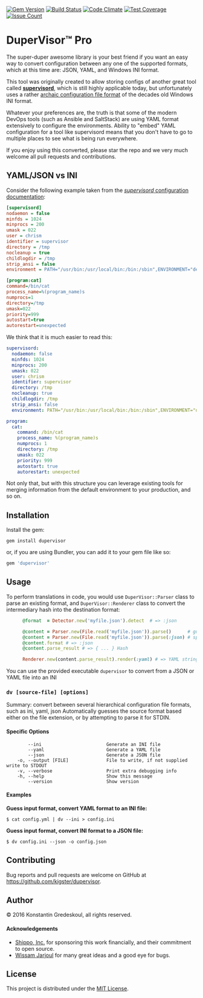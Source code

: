 [![Gem Version](https://badge.fury.io/rb/dupervisor.svg)](https://badge.fury.io/rb/dupervisor)
[![Build Status](https://travis-ci.org/kigster/dupervisor.svg?branch=master)](https://travis-ci.org/kigster/dupervisor)
[![Code Climate](https://codeclimate.com/github/kigster/dupervisor/badges/gpa.svg)](https://codeclimate.com/github/kigster/dupervisor)
[![Test Coverage](https://codeclimate.com/github/kigster/dupervisor/badges/coverage.svg)](https://codeclimate.com/github/kigster/dupervisor/coverage)
[![Issue Count](https://codeclimate.com/github/kigster/dupervisor/badges/issue_count.svg)](https://codeclimate.com/github/kigster/dupervisor)

# DuperVisor™ Pro 

The super-duper awesome library is your best friend if you want an easy way to convert configuration between any one of the supported formats, which at this time are: JSON, YAML, and Windows INI format. 

This tool was originally created to allow storing configs of another great tool called [__supervisord__](http://supervisord.org), which is still highly applicable today, but unfortunately uses a rather [archaic configuration file format](http://supervisord.org/configuration.html) of the decades old Windows INI format.

Whatever your preferences are, the truth is that some of the modern DevOps tools (such as Ansible and SaltStack) are using YAML format extensively to configure the environments. Ability to "embed" YAML configuration for a tool like supervisord means that you don't have to go to multiple places to see what is being run everywhere.

If you enjoy using this converted, please star the repo and we very much welcome all pull requests and contributions.

## YAML/JSON vs INI

Consider the following example taken from the [_supervisord_ configuration documentation](http://supervisord.org/configuration.html]):

```ini
[supervisord]
nodaemon = false
minfds = 1024
minprocs = 200
umask = 022
user = chrism
identifier = supervisor
directory = /tmp
nocleanup = true
childlogdir = /tmp
strip_ansi = false
environment = PATH="/usr/bin:/usr/local/bin:/bin:/sbin",ENVIRONMENT="development"

[program:cat]
command=/bin/cat
process_name=%(program_name)s
numprocs=1
directory=/tmp
umask=022
priority=999
autostart=true
autorestart=unexpected

```

We think that it is much easier to read this:

```yaml
supervisord:
  nodaemon: false
  minfds: 1024
  minprocs: 200
  umask: 022
  user: chrism
  identifier: supervisor
  directory: /tmp
  nocleanup: true
  childlogdir: /tmp
  strip_ansi: false
  environment: PATH="/usr/bin:/usr/local/bin:/bin:/sbin",ENVIRONMENT="development"

program:
  cat:
    command: /bin/cat
    process_name: %(program_name)s
    numprocs: 1
    directory: /tmp
    umask: 022
    priority: 999
    autostart: true
    autorestart: unexpected
```

Not only that, but with this structure you can leverage existing tools for merging information from the default environment to your production, and so on.

## Installation

Install the gem:

```
gem install dupervisor
``` 

or, if you are using Bundler, you can add it to your gem file like so:

```ruby
gem 'dupervisor'
```

## Usage

To perform translations in code, you would use `DuperVisor::Parser` class to parse an existing format, and `DuperVisor::Renderer` class to convert the intermediary hash into the destination format:

```ruby
      @format  = Detector.new('myfile.json').detect  # => :json

      @content = Parser.new(File.read('myfile.json')).parse()      # guesses the source format 
      @content = Parser.new(File.read('myfile.json')).parse(:json) # specify which format to parse from
      @content.format # => :json
      @content.parse_result # => { ... } Hash  

      Renderer.new(content.parse_result).render(:yaml) # => YAML string
```

You can use the provided executable `dupervisor` to convert from a JSON or YAML file into an INI

### `dv [source-file] [options]`

Summary: convert between several hierarchical configuration file formats, such as ini, yaml, json
Automatically guesses the source format based either on the file extension, or by attempting to parse it for STDIN.

#### Specific Options

```
        --ini                        Generate an INI file
        --yaml                       Generate a YAML file
        --json                       Generate a JSON file
    -o, --output [FILE]              File to write, if not supplied write to STDOUT
    -v, --verbose                    Print extra debugging info
    -h, --help                       Show this message
        --version                    Show version
```

#### Examples

__Guess input format, convert YAML format to an INI file:__

```
$ cat config.yml | dv --ini > config.ini
```

__Guess input format, convert INI format to a JSON file:__

```
$ dv config.ini --json -o config.json
```


## Contributing

Bug reports and pull requests are welcome on GitHub at https://github.com/kigster/dupervisor.

## Author

<p>&copy; 2016 Konstantin Gredeskoul, all rights reserved.</p>

#### Acknowledgements

 * [Shippo, Inc.](https://goshippo.com/) for sponsoring this work financially, and their commitment to open source.
 * [Wissam Jarjoul](https://github.com/bosswissam) for many great ideas and a good eye for bugs.

## License

This project is distributed under the [MIT License](https://raw.githubusercontent.com/kigster/dupervisor/master/LICENSE).

